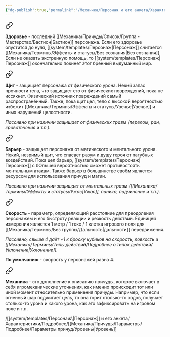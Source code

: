 ```yaml
---
{"dg-publish":true,"permalink":"/Механика/Персонаж и его анкета/Характеристики/Характеристики/","noteIcon":"","created":"2025-09-07T13:19:26.764+03:00","updated":"2025-09-04T08:06:55.004+03:00"}
---
```



<div class="transclusion internal-embed is-loaded"><a class="markdown-embed-link" href="/Механика/Персонаж и его анкета/Характеристики/Подробнее/Здоровье/" aria-label="Open link"><svg xmlns="http://www.w3.org/2000/svg" width="24" height="24" viewBox="0 0 24 24" fill="none" stroke="currentColor" stroke-width="2" stroke-linecap="round" stroke-linejoin="round" class="svg-icon lucide-link"><path d="M10 13a5 5 0 0 0 7.54.54l3-3a5 5 0 0 0-7.07-7.07l-1.72 1.71"></path><path d="M14 11a5 5 0 0 0-7.54-.54l-3 3a5 5 0 0 0 7.07 7.07l1.71-1.71"></path></svg></a><div class="markdown-embed">






**Здоровье** - последний [[Механика/Причуды/Список/Группа - Мастерство/Бастион\|Бастион]] персонажа. Если его здоровье опустится до нуля, [[system/templates/Персонаж\|Персонаж]] считается [[Механика/Термины/Эффекты и статусы/Без сознания\|Без сознания]]. Если не оказать экстренную помощь, то [[system/templates/Персонаж\|Персонаж]] окончательно покинет этот бренный выдуманный мир.

</div></div>


<div class="transclusion internal-embed is-loaded"><a class="markdown-embed-link" href="/Механика/Персонаж и его анкета/Характеристики/Подробнее/Щит/" aria-label="Open link"><svg xmlns="http://www.w3.org/2000/svg" width="24" height="24" viewBox="0 0 24 24" fill="none" stroke="currentColor" stroke-width="2" stroke-linecap="round" stroke-linejoin="round" class="svg-icon lucide-link"><path d="M10 13a5 5 0 0 0 7.54.54l3-3a5 5 0 0 0-7.07-7.07l-1.72 1.71"></path><path d="M14 11a5 5 0 0 0-7.54-.54l-3 3a5 5 0 0 0 7.07 7.07l1.71-1.71"></path></svg></a><div class="markdown-embed">






**Щит** - защищает персонажа от физического урона. Некий запас прочности тела, что защищает его от физических повреждений, пока не иссякнет. Физический источник повреждений самый распространённый. Также, пока щит цел, тело с высокой вероятностью избежит [[Механика/Термины/Эффекты и статусы/Увечье\|Увечье]] и иных нарушений целостности.

*Пассивно при наличии защищает от физических травм (перелом, ран, кровотечения и т.п.).*

</div></div>


<div class="transclusion internal-embed is-loaded"><a class="markdown-embed-link" href="/Механика/Персонаж и его анкета/Характеристики/Подробнее/Барьер/" aria-label="Open link"><svg xmlns="http://www.w3.org/2000/svg" width="24" height="24" viewBox="0 0 24 24" fill="none" stroke="currentColor" stroke-width="2" stroke-linecap="round" stroke-linejoin="round" class="svg-icon lucide-link"><path d="M10 13a5 5 0 0 0 7.54.54l3-3a5 5 0 0 0-7.07-7.07l-1.72 1.71"></path><path d="M14 11a5 5 0 0 0-7.54-.54l-3 3a5 5 0 0 0 7.07 7.07l1.71-1.71"></path></svg></a><div class="markdown-embed">






**Барьер** - защищает персонажа от магического и ментального урона. Некий, незримый щит, что спасает разум и душу героя от пагубных воздействий. Пока цел барьер, [[system/templates/Персонаж\|Персонаж]] с бОльшей вероятностью сможет противостоять ментальным атакам. Также барьер в большинстве своём является ресурсом для использования причуд и магии. 

*Пассивно при наличии защищает от ментальных травм ([[Механика/Термины/Эффекты и статусы/Ужас\|Ужас]], паника, подчинение и т.п.).*

</div></div>


<div class="transclusion internal-embed is-loaded"><a class="markdown-embed-link" href="/Механика/Персонаж и его анкета/Характеристики/Подробнее/Скорость/" aria-label="Open link"><svg xmlns="http://www.w3.org/2000/svg" width="24" height="24" viewBox="0 0 24 24" fill="none" stroke="currentColor" stroke-width="2" stroke-linecap="round" stroke-linejoin="round" class="svg-icon lucide-link"><path d="M10 13a5 5 0 0 0 7.54.54l3-3a5 5 0 0 0-7.07-7.07l-1.72 1.71"></path><path d="M14 11a5 5 0 0 0-7.54-.54l-3 3a5 5 0 0 0 7.07 7.07l1.71-1.71"></path></svg></a><div class="markdown-embed">






**Скорость**  - параметр, определяющий расстояние для преодоления персонажем и его быстроту реакции и резкость действий. Единицей измерения является 1 метр / 1 гекс / 1 клетка игрового поля для [[Механика/Термины/Без группы/Дальность\|дальности]] передвижения.

*Пассивно, свыше 4 даёт +1 к броску кубиков на скорость, ловкость и [[Механика/Термины/Типы действий/Подробнее о типах действий/Уклонение\|Уклонение]].*

**По умолчанию** - скорость у персонажей равна 4.

</div></div>


<div class="transclusion internal-embed is-loaded"><a class="markdown-embed-link" href="/Механика/Причуды/Параметры/Подробнее/Параметры причуд/Механика/" aria-label="Open link"><svg xmlns="http://www.w3.org/2000/svg" width="24" height="24" viewBox="0 0 24 24" fill="none" stroke="currentColor" stroke-width="2" stroke-linecap="round" stroke-linejoin="round" class="svg-icon lucide-link"><path d="M10 13a5 5 0 0 0 7.54.54l3-3a5 5 0 0 0-7.07-7.07l-1.72 1.71"></path><path d="M14 11a5 5 0 0 0-7.54-.54l-3 3a5 5 0 0 0 7.07 7.07l1.71-1.71"></path></svg></a><div class="markdown-embed">




**Механика** - это дополнение к описанию причуды, которое включает в себя игромеханические уточнения, как именно происходит тот или иной момент относительно применения причуды.  Например, что если огненный шар поджигает цель, то она горит столько-то ходов, получает столько-то урона и какого урона, как это зафиксировать на игровом поле и т.п.

</div></div>
/[[system/templates/Персонаж\|Персонаж]] и его анкета/Характеристики/Подробнее/[[Механика/Причуды/Параметры/Подробнее/Параметры причуд/Уровень\|Уровень]]